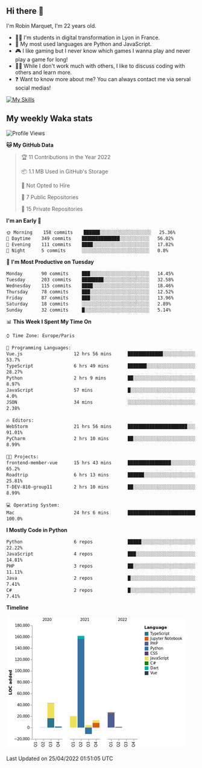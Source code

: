 ## Hi there 👋

I'm Robin Marquet, I'm 22 years old.

- 👨‍💻 I'm students in digital transformation in Lyon in France.
- 🌱 My most used languages are Python and JavaScript.
- 🎮 I like gaming but I never know which games I wanna play and never play a game for long!
- 👯‍♀️ While I don't work much with others, I like to discuss coding with others and learn more.
- ❓ Want to know more about me? You can always contact me via serval social medias!

[![My Skills](https://skillicons.dev/icons?i=js,html,css,docker,express,figma,firebase,graphql,mongodb,mysql,nodejs,py,react,ts,vue)](https://skillicons.dev)

## My weekly Waka stats

<!--START_SECTION:waka-->
![Profile Views](http://img.shields.io/badge/Profile%20Views-0-blue)

**🐱 My GitHub Data** 

> 🏆 11 Contributions in the Year 2022
 > 
> 📦 1.1 MB Used in GitHub's Storage 
 > 
> 🚫 Not Opted to Hire
 > 
> 📜 7 Public Repositories 
 > 
> 🔑 15 Private Repositories  
 > 
**I'm an Early 🐤** 

```text
🌞 Morning    158 commits    ██████░░░░░░░░░░░░░░░░░░░   25.36% 
🌆 Daytime    349 commits    ██████████████░░░░░░░░░░░   56.02% 
🌃 Evening    111 commits    ████░░░░░░░░░░░░░░░░░░░░░   17.82% 
🌙 Night      5 commits      ░░░░░░░░░░░░░░░░░░░░░░░░░   0.8%

```
📅 **I'm Most Productive on Tuesday** 

```text
Monday       90 commits     ███░░░░░░░░░░░░░░░░░░░░░░   14.45% 
Tuesday      203 commits    ████████░░░░░░░░░░░░░░░░░   32.58% 
Wednesday    115 commits    ████░░░░░░░░░░░░░░░░░░░░░   18.46% 
Thursday     78 commits     ███░░░░░░░░░░░░░░░░░░░░░░   12.52% 
Friday       87 commits     ███░░░░░░░░░░░░░░░░░░░░░░   13.96% 
Saturday     18 commits     ░░░░░░░░░░░░░░░░░░░░░░░░░   2.89% 
Sunday       32 commits     █░░░░░░░░░░░░░░░░░░░░░░░░   5.14%

```


📊 **This Week I Spent My Time On** 

```text
⌚︎ Time Zone: Europe/Paris

💬 Programming Languages: 
Vue.js                   12 hrs 56 mins      █████████████░░░░░░░░░░░░   53.7% 
TypeScript               6 hrs 49 mins       ███████░░░░░░░░░░░░░░░░░░   28.27% 
Python                   2 hrs 9 mins        ██░░░░░░░░░░░░░░░░░░░░░░░   8.97% 
JavaScript               57 mins             █░░░░░░░░░░░░░░░░░░░░░░░░   4.0% 
JSON                     34 mins             ░░░░░░░░░░░░░░░░░░░░░░░░░   2.38%

🔥 Editors: 
WebStorm                 21 hrs 56 mins      ██████████████████████░░░   91.01% 
PyCharm                  2 hrs 10 mins       ██░░░░░░░░░░░░░░░░░░░░░░░   8.99%

🐱‍💻 Projects: 
frontend-member-vue      15 hrs 43 mins      ████████████████░░░░░░░░░   65.2% 
Roadtrip                 6 hrs 13 mins       ██████░░░░░░░░░░░░░░░░░░░   25.81% 
T-DEV-810-group11        2 hrs 10 mins       ██░░░░░░░░░░░░░░░░░░░░░░░   8.99%

💻 Operating System: 
Mac                      24 hrs 6 mins       █████████████████████████   100.0%

```

**I Mostly Code in Python** 

```text
Python                   6 repos             █████░░░░░░░░░░░░░░░░░░░░   22.22% 
JavaScript               4 repos             ███░░░░░░░░░░░░░░░░░░░░░░   14.81% 
PHP                      3 repos             ██░░░░░░░░░░░░░░░░░░░░░░░   11.11% 
Java                     2 repos             █░░░░░░░░░░░░░░░░░░░░░░░░   7.41% 
C#                       2 repos             █░░░░░░░░░░░░░░░░░░░░░░░░   7.41%

```


**Timeline**

![Chart not found](https://raw.githubusercontent.com/rmarquet21/rmarquet21/main/charts/bar_graph.png) 


 Last Updated on 25/04/2022 01:51:05 UTC
<!--END_SECTION:waka-->
